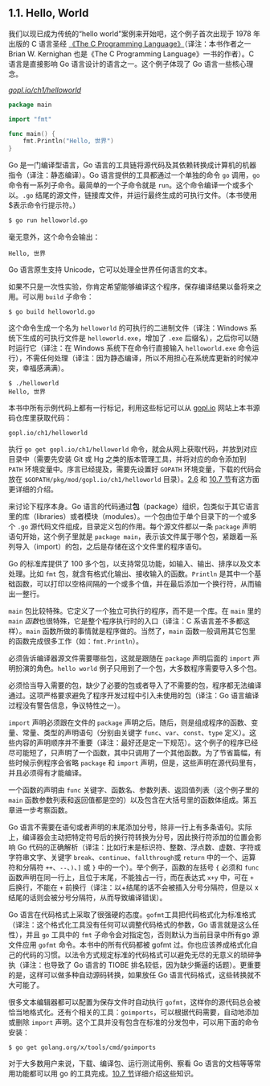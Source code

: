 ## 1.1. Hello, World

我们以现已成为传统的“hello world”案例来开始吧，这个例子首次出现于 1978 年出版的 C 语言圣经 [《The C Programming Language》](http://s3-us-west-2.amazonaws.com/belllabs-microsite-dritchie/cbook/index.html)（译注：本书作者之一 Brian W. Kernighan 也是《The C Programming Language》一书的作者）。C 语言是直接影响 Go 语言设计的语言之一。这个例子体现了 Go 语言一些核心理念。

<u><i>gopl.io/ch1/helloworld</i></u>

```go
package main

import "fmt"

func main() {
	fmt.Println("Hello, 世界")
}
```

Go 是一门编译型语言，Go 语言的工具链将源代码及其依赖转换成计算机的机器指令（译注：静态编译）。Go 语言提供的工具都通过一个单独的命令 `go` 调用，`go` 命令有一系列子命令。最简单的一个子命令就是 `run`。这个命令编译一个或多个以。`.go` 结尾的源文件，链接库文件，并运行最终生成的可执行文件。（本书使用$表示命令行提示符。）

```bash
$ go run helloworld.go
```

毫无意外，这个命令会输出：

```text
Hello, 世界
```

Go 语言原生支持 Unicode，它可以处理全世界任何语言的文本。

如果不只是一次性实验，你肯定希望能够编译这个程序，保存编译结果以备将来之用。可以用 `build` 子命令：

```shell
$ go build helloworld.go
```

这个命令生成一个名为 `helloworld` 的可执行的二进制文件（译注：Windows 系统下生成的可执行文件是 `helloworld.exe`，增加了 `.exe` 后缀名），之后你可以随时运行它（译注：在 Windows 系统下在命令行直接输入 `helloworld.exe` 命令运行），不需任何处理（译注：因为静态编译，所以不用担心在系统库更新的时候冲突，幸福感满满）。

```
$ ./helloworld
Hello, 世界
```

本书中所有示例代码上都有一行标记，利用这些标记可以从 [gopl.io](http://gopl.io) 网站上本书源码仓库里获取代码：

```text
gopl.io/ch1/helloworld
```

执行 `go get gopl.io/ch1/helloworld` 命令，就会从网上获取代码，并放到对应目录中（需要先安装 Git 或 Hg 之类的版本管理工具，并将对应的命令添加到 `PATH` 环境变量中。序言已经提及，需要先设置好 `GOPATH` 环境变量，下载的代码会放在 `$GOPATH/pkg/mod/gopl.io/ch1/helloworld` 目录）。[2.6](../ch2/ch2-06.md) 和 [10.7 节](../ch10/ch10-07.md)有这方面更详细的介绍。

来讨论下程序本身。Go 语言的代码通过**包**（package）组织，包类似于其它语言里的库（libraries）或者模块（modules）。一个包由位于单个目录下的一个或多个 `.go` 源代码文件组成，目录定义包的作用。每个源文件都以一条 `package` 声明语句开始，这个例子里就是 `package main`，表示该文件属于哪个包，紧跟着一系列导入（import）的包，之后是存储在这个文件里的程序语句。

Go 的标准库提供了 100 多个包，以支持常见功能，如输入、输出、排序以及文本处理。比如 `fmt` 包，就含有格式化输出、接收输入的函数。`Println` 是其中一个基础函数，可以打印以空格间隔的一个或多个值，并在最后添加一个换行符，从而输出一整行。

`main` 包比较特殊。它定义了一个独立可执行的程序，而不是一个库。在 `main` 里的 `main` *函数*也很特殊，它是整个程序执行时的入口（译注：C 系语言差不多都这样）。`main` 函数所做的事情就是程序做的。当然了，`main` 函数一般调用其它包里的函数完成很多工作（如：`fmt.Println`）。

必须告诉编译器源文件需要哪些包，这就是跟随在 `package` 声明后面的 `import` 声明扮演的角色。`hello world` 例子只用到了一个包，大多数程序需要导入多个包。

必须恰当导入需要的包，缺少了必要的包或者导入了不需要的包，程序都无法编译通过。这项严格要求避免了程序开发过程中引入未使用的包（译注：Go 语言编译过程没有警告信息，争议特性之一）。

`import` 声明必须跟在文件的 `package` 声明之后。随后，则是组成程序的函数、变量、常量、类型的声明语句（分别由关键字 `func`、`var`、`const`、`type` 定义）。这些内容的声明顺序并不重要（译注：最好还是定一下规范）。这个例子的程序已经尽可能短了，只声明了一个函数，其中只调用了一个其他函数。为了节省篇幅，有些时候示例程序会省略 `package` 和 `import` 声明，但是，这些声明在源代码里有，并且必须得有才能编译。

一个函数的声明由 `func` 关键字、函数名、参数列表、返回值列表（这个例子里的 `main` 函数参数列表和返回值都是空的）以及包含在大括号里的函数体组成。第五章进一步考察函数。

Go 语言不需要在语句或者声明的末尾添加分号，除非一行上有多条语句。实际上，编译器会主动把特定符号后的换行符转换为分号，因此换行符添加的位置会影响 Go 代码的正确解析（译注：比如行末是标识符、整数、浮点数、虚数、字符或字符串文字、关键字 `break`、`continue`、`fallthrough`或 `return` 中的一个、运算符和分隔符 `++`、`--`、`)`、`]` 或 `}` 中的一个）。举个例子，函数的左括号 `{` 必须和 `func` 函数声明在同一行上，且位于末尾，不能独占一行，而在表达式 `x+y` 中，可在 `+` 后换行，不能在 `+` 前换行（译注：以+结尾的话不会被插入分号分隔符，但是以 x 结尾的话则会被分号分隔符，从而导致编译错误）。

Go 语言在代码格式上采取了很强硬的态度。`gofmt`工具把代码格式化为标准格式（译注：这个格式化工具没有任何可以调整代码格式的参数，Go 语言就是这么任性），并且 `go` 工具中的 `fmt` 子命令会对指定包，否则默认为当前目录中所有go 源文件应用 `gofmt` 命令。本书中的所有代码都被 gofmt 过。你也应该养成格式化自己的代码的习惯。以法令方式规定标准的代码格式可以避免无尽的无意义的琐碎争执（译注：也导致了 Go 语言的 TIOBE 排名较低，因为缺少撕逼的话题）。更重要的是，这样可以做多种自动源码转换，如果放任 Go 语言代码格式，这些转换就不大可能了。

很多文本编辑器都可以配置为保存文件时自动执行 `gofmt`，这样你的源代码总会被恰当地格式化。还有个相关的工具：`goimports`，可以根据代码需要，自动地添加或删除 `import` 声明。这个工具并没有包含在标准的分发包中，可以用下面的命令安装：

```shell
$ go get golang.org/x/tools/cmd/goimports
```

对于大多数用户来说，下载、编译包、运行测试用例、察看 Go 语言的文档等等常用功能都可以用 go 的工具完成。[10.7 节](../ch10/ch10-07.md)详细介绍这些知识。
